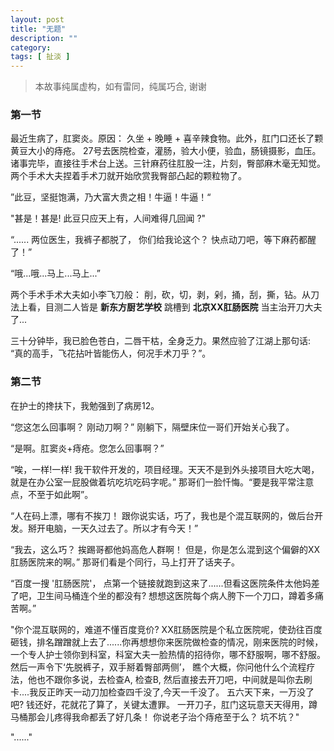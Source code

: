 ```yaml
---
layout: post
title: "无题"
description: ""
category:
tags: [ 扯淡 ]
---
```


> 本故事纯属虚构，如有雷同，纯属巧合, 谢谢


### 第一节

最近生病了，肛窦炎。原因： 久坐 + 晚睡 + 喜辛辣食物。此外，肛门口还长了颗黄豆大小的痔疮。 27号去医院检查，灌肠，验大小便，验血，肠镜摄影，血压。诸事完毕，直接往手术台上送。三针麻药往肛股一注，片刻，臀部麻木毫无知觉。两个手术大夫捏着手术刀就开始欣赏我臀部凸起的颗粒物了。

”此豆，坚挺饱满，乃大富大贵之相！牛逼！牛逼！“ 

"甚是！甚是! 此豆只应天上有，人间难得几回闻 ?" 

“...... 两位医生，我裤子都脱了， 你们给我论这个？ 快点动刀吧，等下麻药都醒了！”

“哦...哦...马上...马上...”


两个手术手术大夫如小李飞刀般： 削，砍，切，剥，剁，捅，刮，撕，钻。从刀法上看，目测二人皆是 __新东方厨艺学校__ 跳槽到 __北京XX肛肠医院__ 当主治开刀大夫了...

三十分钟毕，我已脸色苍白，二唇干枯，全身乏力。果然应验了江湖上那句话: “真的高手，飞花拈叶皆能伤人，何况手术刀乎？”。 

### 第二节

在护士的搀扶下，我勉强到了病房12。

“您这怎么回事啊？ 刚动刀啊？” 刚躺下，隔壁床位一哥们开始关心我了。 

“是啊。肛窦炎+痔疮。您怎么回事啊？”

“唉，一样!一样! 我干软件开发的，项目经理。天天不是到外头接项目大吃大喝，就是在办公室一屁股做着坑吃坑吃码字呢。” 那哥们一脸忏悔。“要是我平常注意点，不至于如此啊”。

“人在码上漂，哪有不挨刀！ 跟你说实话，巧了，我也是个混互联网的，做后台开发。掰开电脑，一天久过去了。所以才有今天！”

“我去，这么巧？ 挨踢哥都他妈高危人群啊！ 但是，你是怎么混到这个偏僻的XX肛肠医院来的啊。” 那哥们看是个同行，马上打开了话夹子。 

“百度一搜 '肛肠医院'， 点第一个链接就跑到这来了......但看这医院条件太他妈差了吧，卫生间马桶连个坐的都没有? 想想这医院每个病人胯下一个刀口，蹲着多痛苦啊。”

"你个混互联网的，难道不懂百度竞价? XX肛肠医院是个私立医院呢，使劲往百度砸钱，排名蹭蹭就上去了......你再想想你来医院做检查的情况，刚来医院的时候，一个专人护士领你到科室，科室大夫一脸热情的招待你，哪不舒服啊，哪不舒服。然后一声令下‘先脱裤子，双手掰着臀部两侧’， 瞧个大概，你问他什么个流程疗法，他也不跟你多说，去检查A, 检查B, 然后直接去开刀吧，中间就是叫你去刷卡....我反正昨天一动刀加检查四千没了,今天一千没了。 五六天下来，一万没了吧? 钱还好，花就花了算了，关键太遭罪。 一开刀子，肛门这玩意天天得用，蹲马桶那会儿疼得我命都丢了好几条！ 你说老子治个痔疮至于么？ 坑不坑？"

"......"

